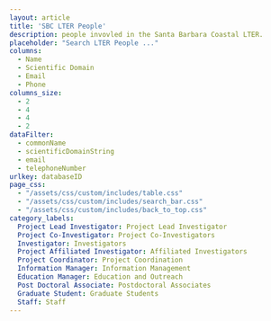 ```yaml
---
layout: article
title: 'SBC LTER People'
description: people invovled in the Santa Barbara Coastal LTER.
placeholder: "Search LTER People ..."
columns:
  - Name
  - Scientific Domain
  - Email
  - Phone
columns_size:
  - 2
  - 4
  - 4
  - 2
dataFilter:
  - commonName
  - scientificDomainString
  - email
  - telephoneNumber
urlkey: databaseID
page_css:
  - "/assets/css/custom/includes/table.css"
  - "/assets/css/custom/includes/search_bar.css"
  - "/assets/css/custom/includes/back_to_top.css"
category_labels:
  Project Lead Investigator: Project Lead Investigator
  Project Co-Investigator: Project Co-Investigators
  Investigator: Investigators
  Project Affiliated Investigator: Affiliated Investigators
  Project Coordinator: Project Coordination
  Information Manager: Information Management
  Education Manager: Education and Outreach
  Post Doctoral Associate: Postdoctoral Associates
  Graduate Student: Graduate Students
  Staff: Staff
---
```


<div id="table-content" style="display: none;">

  <h1 class="text-long">SBC LTER People</h1>
  <h1 class="text-short">People</h1>

  {% include back_to_top.html %}

	{% include search_bar.html placeholder=page.placeholder %}

	{% assign bio_groups = site.data.people_bios | group_by: "projectRole"| sort: "projectRole" |sort: "commonName" %}

	{% for bios in bio_groups %}
		{% include table.html columns = page.columns
							  columns_size = page.columns_size
							  data = bios
							  dataFilter = page.dataFilter
							  urlkey = page.urlkey
							  category_labels = page.category_labels %}
	{% endfor %}
</div>

<br/>

<script src="/assets/js/table.js"/>

